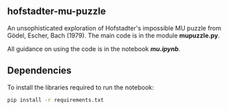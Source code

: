 ## hofstadter-mu-puzzle

An unsophisticated exploration of Hofstadter's impossible MU puzzle from Gödel, Escher, Bach (1979). The main code is in the module **mupuzzle.py**.

All guidance on using the code is in the notebook ***mu.ipynb***.

## Dependencies

To install the libraries required to run the notebook:
````bash
pip install -r requirements.txt
````
